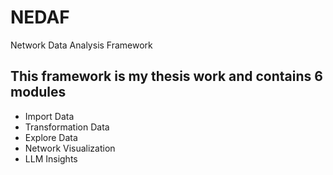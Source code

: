 # NEDAF
Network Data Analysis Framework

## This framework is my thesis work and contains 6 modules 
- Import Data
- Transformation Data
- Explore Data
- Network Visualization
- LLM Insights

